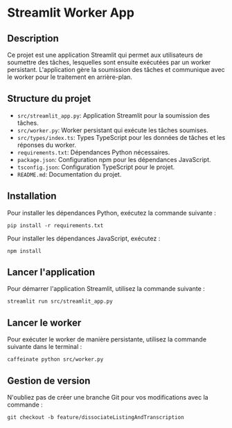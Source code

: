 # Streamlit Worker App

## Description
Ce projet est une application Streamlit qui permet aux utilisateurs de soumettre des tâches, lesquelles sont ensuite exécutées par un worker persistant. L'application gère la soumission des tâches et communique avec le worker pour le traitement en arrière-plan.

## Structure du projet
- `src/streamlit_app.py`: Application Streamlit pour la soumission des tâches.
- `src/worker.py`: Worker persistant qui exécute les tâches soumises.
- `src/types/index.ts`: Types TypeScript pour les données de tâches et les réponses du worker.
- `requirements.txt`: Dépendances Python nécessaires.
- `package.json`: Configuration npm pour les dépendances JavaScript.
- `tsconfig.json`: Configuration TypeScript pour le projet.
- `README.md`: Documentation du projet.

## Installation
Pour installer les dépendances Python, exécutez la commande suivante :

```
pip install -r requirements.txt
```

Pour installer les dépendances JavaScript, exécutez :

```
npm install
```

## Lancer l'application
Pour démarrer l'application Streamlit, utilisez la commande suivante :

```
streamlit run src/streamlit_app.py
```

## Lancer le worker
Pour exécuter le worker de manière persistante, utilisez la commande suivante dans le terminal :

```
caffeinate python src/worker.py
```

## Gestion de version
N'oubliez pas de créer une branche Git pour vos modifications avec la commande :

```
git checkout -b feature/dissociateListingAndTranscription
```